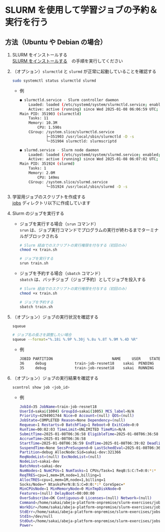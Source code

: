 # SLURM を使用して学習ジョブの予約＆実行を行う

## 方法（Ubuntu や Debian の場合）

1. SLURM をインストールする<br>
    [SLURM をインストールする](https://github.com/Yagami360/ai-product-dev-tips/tree/master/ml_ops/112)　の手順を実行してください

1. （オプション）`slurmctld` と `slurmd` が正常に起動していることを確認する<br>
    ```bash
    sudo systemctl status slurmctld slurmd
    ```

    - 例<br>
        ```bash
        ● slurmctld.service - Slurm controller daemon
            Loaded: loaded (/etc/systemd/system/slurmctld.service; enabled; vendor preset: enabled)
            Active: active (running) since Wed 2025-01-08 06:06:59 UTC; 48min ago
        Main PID: 351903 (slurmctld)
            Tasks: 11
            Memory: 10.3M
                CPU: 1.590s
            CGroup: /system.slice/slurmctld.service
                    ├─351903 /usr/local/sbin/slurmctld -D -s
                    └─351904 slurmctld: slurmscriptd

        ● slurmd.service - Slurm node daemon
            Loaded: loaded (/etc/systemd/system/slurmd.service; enabled; vendor preset: enabled)
            Active: active (running) since Wed 2025-01-08 06:07:02 UTC; 48min ago
        Main PID: 351924 (slurmd)
            Tasks: 1
            Memory: 2.0M
                CPU: 149ms
            CGroup: /system.slice/slurmd.service
                    └─351924 /usr/local/sbin/slurmd -D -s
        ```

1. 学習用ジョブのスクリプトを作成する<br>
    [jobs](./jobs) ディレクトリ以下に作成しています

1. Slurm のジョブを実行する<br>

    - ジョブを実行する場合（`srun` コマンド）<br>
        `srun` は、ジョブ実行コマンドでプログラムの実行が終わるまでターミナルがブロックされる

        ```bash
        # Slurm 経由でのスクリプトの実行権限を付与する（初回のみ）
        chmod +x train.sh

        # ジョブを実行する
        srun train.sh
        ```

    - ジョブを予約する場合（`sbatch` コマンド）<br>
        `sbatch` は、バッチジョブ（ジョブ予約）としてジョブを投入する

        ```bash
        # Slurm 経由でのスクリプトの実行権限を付与する（初回のみ）
        chmod +x train.sh

        # ジョブを予約する
        sbatch train.sh
        ```

1. （オプション）ジョブの実行状況を確認する<br>
    ```bash
    squeue
    ```
    ```bash
    # ジョブ名の長さを調整したい場合
    squeue --format="%.18i %.9P %.30j %.8u %.8T %.9M %.4D %R"
    ```

    - 例<br>
        ```bash
        JOBID PARTITION                           NAME     USER    STATE      TIME NODE NODELIST(REASON)
        36     debug             train-job-resnet18    sakai  PENDING      0:00    1 (Resources)
        35     debug             train-job-resnet18    sakai  RUNNING      1:30    1 sakai-dev
        ```

1. （オプション）ジョブの実行結果を確認する<br>
    ```bash
    scontrol show job <job_id>
    ```

    - 例<br>
        ```bash
        JobId=35 JobName=train-job-resnet18
        UserId=sakai(1004) GroupId=sakai(1005) MCS_label=N/A
        Priority=4294901744 Nice=0 Account=(null) QOS=(null)
        JobState=COMPLETED Reason=None Dependency=(null)
        Requeue=1 Restarts=0 BatchFlag=1 Reboot=0 ExitCode=0:0
        RunTime=00:02:03 TimeLimit=UNLIMITED TimeMin=N/A
        SubmitTime=2025-01-08T06:36:58 EligibleTime=2025-01-08T06:36:58
        AccrueTime=2025-01-08T06:36:58
        StartTime=2025-01-08T06:36:59 EndTime=2025-01-08T06:39:02 Deadline=N/A
        SuspendTime=None SecsPreSuspend=0 LastSchedEval=2025-01-08T06:36:59 Scheduler=Main
        Partition=debug AllocNode:Sid=sakai-dev:321366
        ReqNodeList=(null) ExcNodeList=(null)
        NodeList=sakai-dev
        BatchHost=sakai-dev
        NumNodes=1 NumCPUs=1 NumTasks=1 CPUs/Task=1 ReqB:S:C:T=0:0:*:*
        ReqTRES=cpu=1,mem=1M,node=1,billing=1
        AllocTRES=cpu=1,mem=1M,node=1,billing=1
        Socks/Node=* NtasksPerN:B:S:C=0:0:*:* CoreSpec=*
        MinCPUsNode=1 MinMemoryNode=0 MinTmpDiskNode=0
        Features=(null) DelayBoot=00:00:00
        OverSubscribe=OK Contiguous=0 Licenses=(null) Network=(null)
        Command=/home/sakai/abeja-platform-onpremise/slurm-exercises/jobs/train.sh
        WorkDir=/home/sakai/abeja-platform-onpremise/slurm-exercises/jobs
        StdErr=/home/sakai/abeja-platform-onpremise/slurm-exercises/jobs/slurm-35.out
        StdIn=/dev/null
        StdOut=/home/sakai/abeja-platform-onpremise/slurm-exercises/jobs/slurm-35.out
        Power=
        ```
